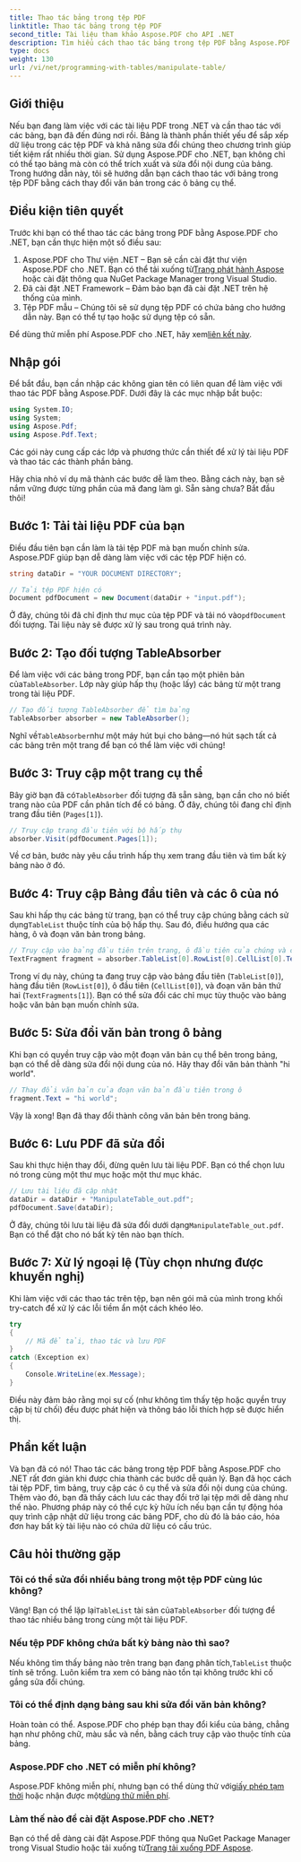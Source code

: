 ```yaml
---
title: Thao tác bảng trong tệp PDF
linktitle: Thao tác bảng trong tệp PDF
second_title: Tài liệu tham khảo Aspose.PDF cho API .NET
description: Tìm hiểu cách thao tác bảng trong tệp PDF bằng Aspose.PDF cho .NET với hướng dẫn từng bước, bao gồm các ví dụ về mã và các biện pháp thực hành tốt nhất.
type: docs
weight: 130
url: /vi/net/programming-with-tables/manipulate-table/
---
```

## Giới thiệu

Nếu bạn đang làm việc với các tài liệu PDF trong .NET và cần thao tác với các bảng, bạn đã đến đúng nơi rồi. Bảng là thành phần thiết yếu để sắp xếp dữ liệu trong các tệp PDF và khả năng sửa đổi chúng theo chương trình giúp tiết kiệm rất nhiều thời gian. Sử dụng Aspose.PDF cho .NET, bạn không chỉ có thể tạo bảng mà còn có thể trích xuất và sửa đổi nội dung của bảng. Trong hướng dẫn này, tôi sẽ hướng dẫn bạn cách thao tác với bảng trong tệp PDF bằng cách thay đổi văn bản trong các ô bảng cụ thể.

## Điều kiện tiên quyết

Trước khi bạn có thể thao tác các bảng trong PDF bằng Aspose.PDF cho .NET, bạn cần thực hiện một số điều sau:

1.  Aspose.PDF cho Thư viện .NET – Bạn sẽ cần cài đặt thư viện Aspose.PDF cho .NET. Bạn có thể tải xuống từ[Trang phát hành Aspose](https://releases.aspose.com/pdf/net/) hoặc cài đặt thông qua NuGet Package Manager trong Visual Studio.
2. Đã cài đặt .NET Framework – Đảm bảo bạn đã cài đặt .NET trên hệ thống của mình.
3. Tệp PDF mẫu – Chúng tôi sẽ sử dụng tệp PDF có chứa bảng cho hướng dẫn này. Bạn có thể tự tạo hoặc sử dụng tệp có sẵn.

 Để dùng thử miễn phí Aspose.PDF cho .NET, hãy xem[liên kết này](https://releases.aspose.com/).

## Nhập gói

Để bắt đầu, bạn cần nhập các không gian tên có liên quan để làm việc với thao tác PDF bằng Aspose.PDF. Dưới đây là các mục nhập bắt buộc:

```csharp
using System.IO;
using System;
using Aspose.Pdf;
using Aspose.Pdf.Text;
```

Các gói này cung cấp các lớp và phương thức cần thiết để xử lý tài liệu PDF và thao tác các thành phần bảng.

Hãy chia nhỏ ví dụ mã thành các bước dễ làm theo. Bằng cách này, bạn sẽ nắm vững được từng phần của mã đang làm gì. Sẵn sàng chưa? Bắt đầu thôi!

## Bước 1: Tải tài liệu PDF của bạn

Điều đầu tiên bạn cần làm là tải tệp PDF mà bạn muốn chỉnh sửa. Aspose.PDF giúp bạn dễ dàng làm việc với các tệp PDF hiện có.

```csharp
string dataDir = "YOUR DOCUMENT DIRECTORY";

// Tải tệp PDF hiện có
Document pdfDocument = new Document(dataDir + "input.pdf");
```

 Ở đây, chúng tôi đã chỉ định thư mục của tệp PDF và tải nó vào`pdfDocument` đối tượng. Tài liệu này sẽ được xử lý sau trong quá trình này.

## Bước 2: Tạo đối tượng TableAbsorber

 Để làm việc với các bảng trong PDF, bạn cần tạo một phiên bản của`TableAbsorber`. Lớp này giúp hấp thụ (hoặc lấy) các bảng từ một trang trong tài liệu PDF.

```csharp
// Tạo đối tượng TableAbsorber để tìm bảng
TableAbsorber absorber = new TableAbsorber();
```

 Nghĩ về`TableAbsorber`như một máy hút bụi cho bảng—nó hút sạch tất cả các bảng trên một trang để bạn có thể làm việc với chúng!

## Bước 3: Truy cập một trang cụ thể

 Bây giờ bạn đã có`TableAbsorber` đối tượng đã sẵn sàng, bạn cần cho nó biết trang nào của PDF cần phân tích để có bảng. Ở đây, chúng tôi đang chỉ định trang đầu tiên (`Pages[1]`).

```csharp
// Truy cập trang đầu tiên với bộ hấp thụ
absorber.Visit(pdfDocument.Pages[1]);
```

Về cơ bản, bước này yêu cầu trình hấp thụ xem trang đầu tiên và tìm bất kỳ bảng nào ở đó.

## Bước 4: Truy cập Bảng đầu tiên và các ô của nó

 Sau khi hấp thụ các bảng từ trang, bạn có thể truy cập chúng bằng cách sử dụng`TableList` thuộc tính của bộ hấp thụ. Sau đó, điều hướng qua các hàng, ô và đoạn văn bản trong bảng.

```csharp
// Truy cập vào bảng đầu tiên trên trang, ô đầu tiên của chúng và các đoạn văn bản trong đó
TextFragment fragment = absorber.TableList[0].RowList[0].CellList[0].TextFragments[1];
```

Trong ví dụ này, chúng ta đang truy cập vào bảng đầu tiên (`TableList[0]`), hàng đầu tiên (`RowList[0]`), ô đầu tiên (`CellList[0]`), và đoạn văn bản thứ hai (`TextFragments[1]`). Bạn có thể sửa đổi các chỉ mục tùy thuộc vào bảng hoặc văn bản bạn muốn chỉnh sửa.

## Bước 5: Sửa đổi văn bản trong ô bảng

Khi bạn có quyền truy cập vào một đoạn văn bản cụ thể bên trong bảng, bạn có thể dễ dàng sửa đổi nội dung của nó. Hãy thay đổi văn bản thành "hi world".

```csharp
// Thay đổi văn bản của đoạn văn bản đầu tiên trong ô
fragment.Text = "hi world";
```

Vậy là xong! Bạn đã thay đổi thành công văn bản bên trong bảng.

## Bước 6: Lưu PDF đã sửa đổi

Sau khi thực hiện thay đổi, đừng quên lưu tài liệu PDF. Bạn có thể chọn lưu nó trong cùng một thư mục hoặc một thư mục khác.

```csharp
// Lưu tài liệu đã cập nhật
dataDir = dataDir + "ManipulateTable_out.pdf";
pdfDocument.Save(dataDir);
```

 Ở đây, chúng tôi lưu tài liệu đã sửa đổi dưới dạng`ManipulateTable_out.pdf`. Bạn có thể đặt cho nó bất kỳ tên nào bạn thích.

## Bước 7: Xử lý ngoại lệ (Tùy chọn nhưng được khuyến nghị)

Khi làm việc với các thao tác trên tệp, bạn nên gói mã của mình trong khối try-catch để xử lý các lỗi tiềm ẩn một cách khéo léo.

```csharp
try
{
    // Mã để tải, thao tác và lưu PDF
}
catch (Exception ex)
{
    Console.WriteLine(ex.Message);
}
```

Điều này đảm bảo rằng mọi sự cố (như không tìm thấy tệp hoặc quyền truy cập bị từ chối) đều được phát hiện và thông báo lỗi thích hợp sẽ được hiển thị.

## Phần kết luận

Và bạn đã có nó! Thao tác các bảng trong tệp PDF bằng Aspose.PDF cho .NET rất đơn giản khi được chia thành các bước dễ quản lý. Bạn đã học cách tải tệp PDF, tìm bảng, truy cập các ô cụ thể và sửa đổi nội dung của chúng. Thêm vào đó, bạn đã thấy cách lưu các thay đổi trở lại tệp mới dễ dàng như thế nào. Phương pháp này có thể cực kỳ hữu ích nếu bạn cần tự động hóa quy trình cập nhật dữ liệu trong các bảng PDF, cho dù đó là báo cáo, hóa đơn hay bất kỳ tài liệu nào có chứa dữ liệu có cấu trúc.

## Câu hỏi thường gặp

### Tôi có thể sửa đổi nhiều bảng trong một tệp PDF cùng lúc không?  
 Vâng! Bạn có thể lặp lại`TableList` tài sản của`TableAbsorber` đối tượng để thao tác nhiều bảng trong cùng một tài liệu PDF.

### Nếu tệp PDF không chứa bất kỳ bảng nào thì sao?  
 Nếu không tìm thấy bảng nào trên trang bạn đang phân tích,`TableList` thuộc tính sẽ trống. Luôn kiểm tra xem có bảng nào tồn tại không trước khi cố gắng sửa đổi chúng.

### Tôi có thể định dạng bảng sau khi sửa đổi văn bản không?  
Hoàn toàn có thể. Aspose.PDF cho phép bạn thay đổi kiểu của bảng, chẳng hạn như phông chữ, màu sắc và nền, bằng cách truy cập vào thuộc tính của bảng.

### Aspose.PDF cho .NET có miễn phí không?  
 Aspose.PDF không miễn phí, nhưng bạn có thể dùng thử với[giấy phép tạm thời](https://purchase.aspose.com/temporary-license/) hoặc nhận được một[dùng thử miễn phí](https://releases.aspose.com/).

### Làm thế nào để cài đặt Aspose.PDF cho .NET?  
 Bạn có thể dễ dàng cài đặt Aspose.PDF thông qua NuGet Package Manager trong Visual Studio hoặc tải xuống từ[Trang tải xuống PDF Aspose](https://releases.aspose.com/pdf/net/).